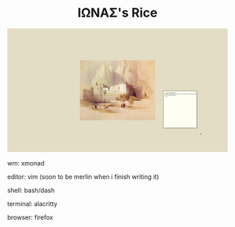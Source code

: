 <h1 align="center">ΙΩΝΑΣ's Rice</h1>

<img src="greek.png" alt="rice">

wm: xmonad

editor: vim (soon to be merlin when i finish writing it)

shell: bash/dash

terminal: alacritty

browser: firefox
